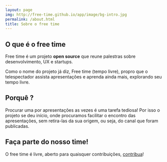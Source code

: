 ```yaml
---
layout: page
img: http://free-time.github.io/app/image/bg-intro.jpg
permalink: /about.html
title: Sobre o free time
---
```

## O que é o free time

Free time é um projeto **open source** que reune palestras sobre desenvolvimento, UX e startups.

Como o nome do projeto já diz, Free time (tempo livre), propro que o telespectador assista apresentações e aprenda ainda mais, explorando seu tempo livre.

## Porquê ?

Procurar uma por apresentações as vezes é uma tarefa tediosa! Por isso o projeto se deu início, onde procuramos facilitar o encontro das apresentações, sem retira-las da sua origem, ou seja, do canal que foram publicadas.


## Faça parte do nosso time!
O free time é livre, aberto para quaisquer contribuições, [contribua](#)!
